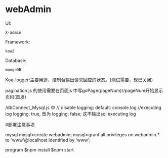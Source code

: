 # webAdmin

UI: 

    X-admin

Framework: 

    koa2

Database:

    mongoDB

Koa-logger:主要用途，控制台输出请求回应的状态。(测试需要，现已关闭)

pagination.js 的使用需要在页面js 中写goPage(pageNum)//pageNum开始显示页码(首发)

/dbConnect_Mysql.js 中
    // disable logging; default: console.log
    //executing log
    logging: true,
改为 logging: false; 这不输出sql executing log

#部署注意事项

mysql
mysql>create webadmin;
mysql>grant all privileges on webadmin.* to 'www'@localhost identified by 'www';

program
$npm install
$npm start